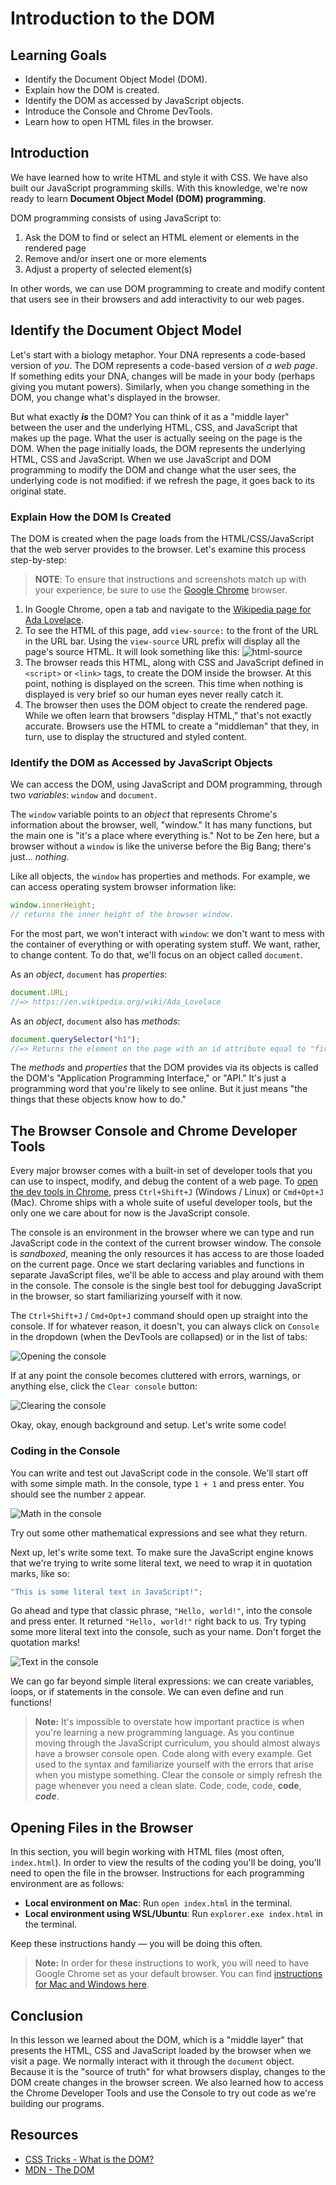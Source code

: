 # Introduction to the DOM

## Learning Goals

- Identify the Document Object Model (DOM).
- Explain how the DOM is created.
- Identify the DOM as accessed by JavaScript objects.
- Introduce the Console and Chrome DevTools.
- Learn how to open HTML files in the browser.

## Introduction

We have learned how to write HTML and style it with CSS. We have also built our
JavaScript programming skills. With this knowledge, we're now ready to learn
**Document Object Model (DOM) programming**.

DOM programming consists of using JavaScript to:

1. Ask the DOM to find or select an HTML element or elements in the rendered
   page
2. Remove and/or insert one or more elements
3. Adjust a property of selected element(s)

In other words, we can use DOM programming to create and modify content that
users see in their browsers and add interactivity to our web pages.

## Identify the Document Object Model

Let's start with a biology metaphor. Your DNA represents a code-based version of
_you_. The DOM represents a code-based version of _a web page_. If something
edits your DNA, changes will be made in your body (perhaps giving you mutant
powers). Similarly, when you change something in the DOM, you change what's
displayed in the browser.

But what exactly **_is_** the DOM? You can think of it as a "middle layer"
between the user and the underlying HTML, CSS, and JavaScript that makes up the
page. What the user is actually seeing on the page is the DOM. When the page
initially loads, the DOM represents the underlying HTML, CSS and JavaScript.
When we use JavaScript and DOM programming to modify the DOM and change what the
user sees, the underlying code is not modified: if we refresh the page, it goes
back to its original state.

### Explain How the DOM Is Created

The DOM is created when the page loads from the HTML/CSS/JavaScript that the web
server provides to the browser. Let's examine this process step-by-step:

> **NOTE**: To ensure that instructions and screenshots match up with your
> experience, be sure to use the [Google Chrome][chrome] browser.

1. In Google Chrome, open a tab and navigate to the [Wikipedia page for Ada Lovelace][wikipedia].
2. To see the HTML of this page, add `view-source:` to the front of the URL in
   the URL bar. Using the `view-source` URL prefix will display all the page's
   source HTML. It will look something like this:
   ![html-source](https://curriculum-content.s3.amazonaws.com/phase-0/intro-to-the-dom/html-source.png)
3. The browser reads this HTML, along with CSS and JavaScript defined in
   `<script>` or `<link>` tags, to create the DOM inside the browser. At this
   point, nothing is displayed on the screen. This time when nothing is
   displayed is very brief so our human eyes never really catch it.
4. The browser then uses the DOM object to create the rendered page. While we
   often learn that browsers "display HTML," that's not exactly accurate.
   Browsers use the HTML to create a "middleman" that they, in turn, use to
   display the structured and styled content.

### Identify the DOM as Accessed by JavaScript Objects

We can access the DOM, using JavaScript and DOM programming, through two
_variables_: `window` and `document`.

The `window` variable points to an _object_ that represents Chrome's information
about the browser, well, "window." It has many functions, but the main one is
"it's a place where everything is." Not to be Zen here, but a browser without a
`window` is like the universe before the Big Bang; there's just... _nothing_.

Like all objects, the `window` has properties and methods. For example, we can
access operating system browser information like:

```javascript
window.innerHeight;
// returns the inner height of the browser window.
```

For the most part, we won't interact with `window`: we don't want to mess with
the container of everything or with operating system stuff. We want, rather, to
change content. To do that, we'll focus on an object called `document`.

As an _object_, `document` has _properties_:

```javascript
document.URL;
//=> https://en.wikipedia.org/wiki/Ada_Lovelace
```

As an _object_, `document` also has _methods_:

```javascript
document.querySelector("h1");
//=> Returns the element on the page with an id attribute equal to "firstHeading"
```

The _methods_ and _properties_ that the DOM provides via its objects is called
the DOM's "Application Programming Interface," or "API." It's just a programming
word that you're likely to see online. But it just means "the things that these
objects know how to do."

## The Browser Console and Chrome Developer Tools

Every major browser comes with a built-in set of developer tools that you can
use to inspect, modify, and debug the content of a web page. To [open the dev
tools in Chrome][open-tools], press `Ctrl+Shift+J` (Windows / Linux) or
`Cmd+Opt+J` (Mac). Chrome ships with a whole suite of useful developer tools,
but the only one we care about for now is the JavaScript console.

The console is an environment in the browser where we can type and run
JavaScript code in the context of the current browser window. The console is
_sandboxed_, meaning the only resources it has access to are those loaded on the
current page. Once we start declaring variables and functions in separate
JavaScript files, we'll be able to access and play around with them in the
console. The console is the single best tool for debugging JavaScript in the
browser, so start familiarizing yourself with it now.

The `Ctrl+Shift+J` / `Cmd+Opt+J` command should open up straight into the
console. If for whatever reason, it doesn't, you can always click on `Console`
in the dropdown (when the DevTools are collapsed) or in the list of tabs:

![Opening the console](https://curriculum-content.s3.amazonaws.com/web-development/js/basics/intro-to-javascript/opening_the_console.gif)

If at any point the console becomes cluttered with errors, warnings, or anything
else, click the `Clear console` button:

![Clearing the console](https://curriculum-content.s3.amazonaws.com/web-development/js/basics/intro-to-javascript/clearing_the_console.gif)

Okay, okay, enough background and setup. Let's write some code!

### Coding in the Console

You can write and test out JavaScript code in the console. We'll start off with
some simple math. In the console, type `1 + 1` and press enter. You should see
the number `2` appear.

![Math in the console](https://curriculum-content.s3.amazonaws.com/web-development/js/basics/intro-to-javascript/math_in_console.gif)

Try out some other mathematical expressions and see what they return.

Next up, let's write some text. To make sure the JavaScript engine knows that
we're trying to write some literal text, we need to wrap it in quotation marks,
like so:

```js
"This is some literal text in JavaScript!";
```

Go ahead and type that classic phrase, `"Hello, world!"`, into the console and
press enter. It returned `"Hello, world!"` right back to us. Try typing some
more literal text into the console, such as your name. Don't forget the
quotation marks!

![Text in the console](https://curriculum-content.s3.amazonaws.com/web-development/js/basics/intro-to-javascript/text_in_console_300.gif)

We can go far beyond simple literal expressions: we can create variables, loops,
or if statements in the console. We can even define and run functions!

> **Note:** It's impossible to overstate how important practice is when you're
> learning a new programming language. As you continue moving through the
> JavaScript curriculum, you should almost always have a browser console open.
> Code along with every example. Get used to the syntax and familiarize yourself
> with the errors that arise when you mistype something. Clear the console or
> simply refresh the page whenever you need a clean slate. Code, code, code,
> **code**, **_code_**.

## Opening Files in the Browser

In this section, you will begin working with HTML files (most often,
`index.html`). In order to view the results of the coding you'll be doing,
you'll need to open the file in the browser. Instructions for each programming
environment are as follows:

- **Local environment on Mac**: Run `open index.html` in the terminal.
- **Local environment using WSL/Ubuntu**: Run `explorer.exe index.html` in the
  terminal.

Keep these instructions handy — you will be doing this often.

> **Note:** In order for these instructions to work, you will need to have
> Google Chrome set as your default browser. You can find
> [instructions for Mac and Windows here][default-browser].

## Conclusion

In this lesson we learned about the DOM, which is a "middle layer" that presents
the HTML, CSS and JavaScript loaded by the browser when we visit a page. We
normally interact with it through the `document` object. Because it is the
"source of truth" for what browsers display, changes to the DOM create changes
in the browser screen. We also learned how to access the Chrome Developer Tools
and use the Console to try out code as we're building our programs.

## Resources

- [CSS Tricks - What is the DOM?](https://css-tricks.com/dom/)
- [MDN - The DOM](https://developer.mozilla.org/en-US/docs/Web/API/Document_Object_Model/Introduction)

[chrome]: https://www.google.com/chrome/browser/desktop/index.html
[wikipedia]: https://en.wikipedia.org/wiki/Ada_Lovelace
[open-tools]: https://developers.google.com/web/tools/chrome-devtools/console/#open_as_panel
[default-browser]: https://support.google.com/chrome/answer/95417?hl=en&co=GENIE.Platform=Desktop
